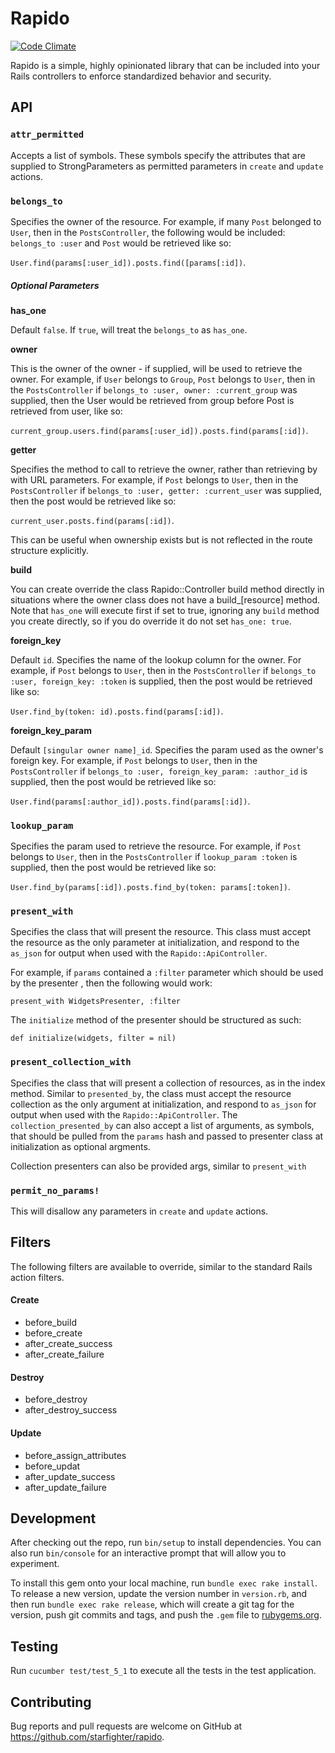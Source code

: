 # Rapido

[![Code Climate](https://codeclimate.com/github/starfighterheavy/rapido/badges/gpa.svg)](https://codeclimate.com/github/starfighterheavy/rapido)

Rapido is a simple, highly opinionated library that can be included into your Rails controllers to enforce standardized behavior and security.

## API

### `attr_permitted`

Accepts a list of symbols. These symbols specify the attributes that are supplied to StrongParameters as permitted parameters in `create` and `update` actions.

### `belongs_to`

Specifies the owner of the resource. For example, if many `Post` belonged to `User`, then in the `PostsController`, the following would be included: `belongs_to :user` and `Post` would be retrieved like so:

`User.find(params[:user_id]).posts.find([params[:id])`.

##### Optional Parameters

**has_one** 

Default `false`. If `true`, will treat the `belongs_to` as `has_one`.

**owner** 

This is the owner of the owner - if supplied, will be used to retrieve the owner. For example, if `User` belongs to `Group`, `Post` belongs to `User`, then in the `PostsController` if `belongs_to :user, owner: :current_group` was supplied, then the User would be retrieved from group before Post is retrieved from user, like so:

`current_group.users.find(params[:user_id]).posts.find(params[:id])`.

**getter**

Specifies the method to call to retrieve the owner, rather than retrieving by with URL parameters. For example, if `Post` belongs to `User`, then in the `PostsController` if `belongs_to :user, getter: :current_user` was supplied, then the post would be retrieved like so: 

`current_user.posts.find(params[:id])`. 

This can be useful when ownership exists but is not reflected in the route structure explicitly.

**build**

You can create override the class Rapido::Controller build method directly in situations where the owner class does not have a build_[resource] method. Note that `has_one` will execute first if set to true, ignoring any `build` method you create directly, so if you do override it do not set `has_one: true`.

**foreign_key**

Default `id`. Specifies the name of the lookup column for the owner. For example, if `Post` belongs to `User`, then in the `PostsController` if `belongs_to :user, foreign_key: :token` is supplied, then the post would be retrieved like so: 

`User.find_by(token: id).posts.find(params[:id])`.

**foreign_key_param**

Default `[singular owner name]_id`. Specifies the param used as the owner's foreign key. For example, if `Post` belongs to `User`, then in the `PostsController` if `belongs_to :user, foreign_key_param: :author_id` is supplied, then the post would be retrieved like so: 

`User.find(params[:author_id]).posts.find(params[:id])`.

### `lookup_param`

Specifies the param used to retrieve the resource. For example, if `Post` belongs to `User`, then in the `PostsController` if `lookup_param :token` is supplied, then the post would be retrieved like so: 

`User.find_by(params[:id]).posts.find_by(token: params[:token])`.

### `present_with`

Specifies the class that will present the resource. This class must accept the resource as the only parameter at initialization, and respond to the `as_json` for output when used with the `Rapido::ApiController`.

For example, if `params` contained a `:filter` parameter which should be used by the presenter , then the following would work:

`present_with WidgetsPresenter, :filter`

The `initialize` method of the presenter should be structured as such:

`def initialize(widgets, filter = nil)`

### `present_collection_with`

Specifies the class that will present a collection of resources, as in the index method. Similar to `presented_by`, the class must accept the resource collection as the only argument at initialization, and respond to `as_json` for output when used with the `Rapido::ApiController`. The `collection_presented_by` can also accept a list of arguments, as symbols, that should be pulled from the `params` hash and passed to presenter class at initialization as optional argments.

Collection presenters can also be provided args, similar to `present_with`

### `permit_no_params!`

This will disallow any parameters in `create` and `update` actions.

## Filters

The following filters are available to override, similar to the standard Rails action filters.

#### Create

* before_build
* before_create
* after_create_success
* after_create_failure

#### Destroy

* before_destroy
* after_destroy_success

#### Update

* before_assign_attributes
* before_updat
* after_update_success
* after_update_failure

## Development

After checking out the repo, run `bin/setup` to install dependencies. You can also run `bin/console` for an interactive prompt that will allow you to experiment.

To install this gem onto your local machine, run `bundle exec rake install`. To release a new version, update the version number in `version.rb`, and then run `bundle exec rake release`, which will create a git tag for the version, push git commits and tags, and push the `.gem` file to [rubygems.org](https://rubygems.org).

## Testing

Run `cucumber test/test_5_1` to execute all the tests in the test application.

## Contributing

Bug reports and pull requests are welcome on GitHub at https://github.com/starfighter/rapido.

